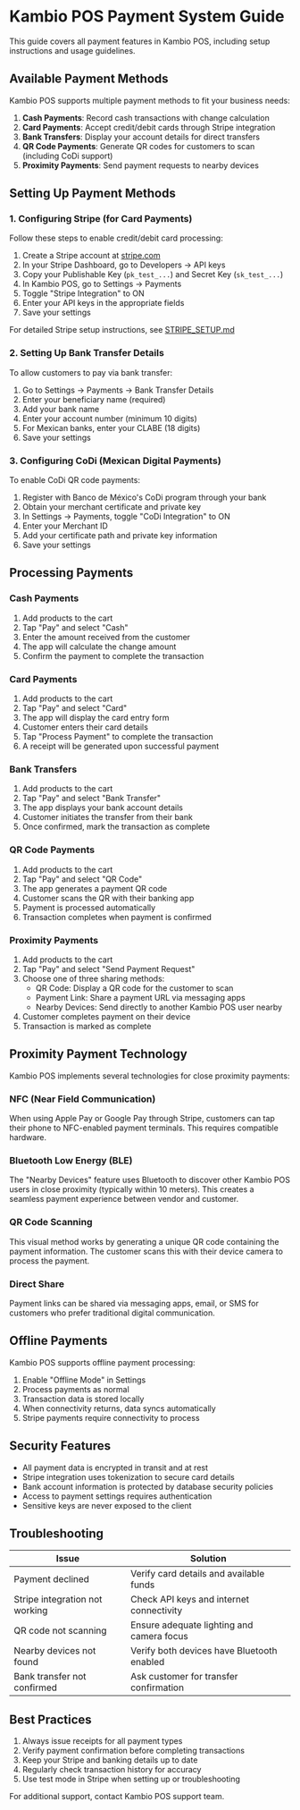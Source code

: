# Kambio POS Payment System Guide

This guide covers all payment features in Kambio POS, including setup instructions and usage guidelines.

## Available Payment Methods

Kambio POS supports multiple payment methods to fit your business needs:

1. **Cash Payments**: Record cash transactions with change calculation
2. **Card Payments**: Accept credit/debit cards through Stripe integration
3. **Bank Transfers**: Display your account details for direct transfers
4. **QR Code Payments**: Generate QR codes for customers to scan (including CoDi support)
5. **Proximity Payments**: Send payment requests to nearby devices

## Setting Up Payment Methods

### 1. Configuring Stripe (for Card Payments)

Follow these steps to enable credit/debit card processing:

1. Create a Stripe account at [stripe.com](https://stripe.com)
2. In your Stripe Dashboard, go to Developers → API keys
3. Copy your Publishable Key (`pk_test_...`) and Secret Key (`sk_test_...`)
4. In Kambio POS, go to Settings → Payments
5. Toggle "Stripe Integration" to ON
6. Enter your API keys in the appropriate fields
7. Save your settings

For detailed Stripe setup instructions, see [STRIPE_SETUP.md](./STRIPE_SETUP.md)

### 2. Setting Up Bank Transfer Details

To allow customers to pay via bank transfer:

1. Go to Settings → Payments → Bank Transfer Details
2. Enter your beneficiary name (required)
3. Add your bank name
4. Enter your account number (minimum 10 digits)
5. For Mexican banks, enter your CLABE (18 digits)
6. Save your settings

### 3. Configuring CoDi (Mexican Digital Payments)

To enable CoDi QR code payments:

1. Register with Banco de México's CoDi program through your bank
2. Obtain your merchant certificate and private key
3. In Settings → Payments, toggle "CoDi Integration" to ON
4. Enter your Merchant ID
5. Add your certificate path and private key information
6. Save your settings

## Processing Payments

### Cash Payments

1. Add products to the cart
2. Tap "Pay" and select "Cash"
3. Enter the amount received from the customer
4. The app will calculate the change amount
5. Confirm the payment to complete the transaction

### Card Payments

1. Add products to the cart
2. Tap "Pay" and select "Card"
3. The app will display the card entry form
4. Customer enters their card details
5. Tap "Process Payment" to complete the transaction
6. A receipt will be generated upon successful payment

### Bank Transfers

1. Add products to the cart
2. Tap "Pay" and select "Bank Transfer"
3. The app displays your bank account details
4. Customer initiates the transfer from their bank
5. Once confirmed, mark the transaction as complete

### QR Code Payments

1. Add products to the cart
2. Tap "Pay" and select "QR Code"
3. The app generates a payment QR code
4. Customer scans the QR with their banking app
5. Payment is processed automatically
6. Transaction completes when payment is confirmed

### Proximity Payments

1. Add products to the cart
2. Tap "Pay" and select "Send Payment Request"
3. Choose one of three sharing methods:
   - QR Code: Display a QR code for the customer to scan
   - Payment Link: Share a payment URL via messaging apps
   - Nearby Devices: Send directly to another Kambio POS user nearby
4. Customer completes payment on their device
5. Transaction is marked as complete

## Proximity Payment Technology

Kambio POS implements several technologies for close proximity payments:

### NFC (Near Field Communication)

When using Apple Pay or Google Pay through Stripe, customers can tap their phone to NFC-enabled payment terminals. This requires compatible hardware.

### Bluetooth Low Energy (BLE)

The "Nearby Devices" feature uses Bluetooth to discover other Kambio POS users in close proximity (typically within 10 meters). This creates a seamless payment experience between vendor and customer.

### QR Code Scanning

This visual method works by generating a unique QR code containing the payment information. The customer scans this with their device camera to process the payment.

### Direct Share

Payment links can be shared via messaging apps, email, or SMS for customers who prefer traditional digital communication.

## Offline Payments

Kambio POS supports offline payment processing:

1. Enable "Offline Mode" in Settings
2. Process payments as normal
3. Transaction data is stored locally
4. When connectivity returns, data syncs automatically
5. Stripe payments require connectivity to process

## Security Features

- All payment data is encrypted in transit and at rest
- Stripe integration uses tokenization to secure card details
- Bank account information is protected by database security policies
- Access to payment settings requires authentication
- Sensitive keys are never exposed to the client

## Troubleshooting

| Issue | Solution |
|-------|----------|
| Payment declined | Verify card details and available funds |
| Stripe integration not working | Check API keys and internet connectivity |
| QR code not scanning | Ensure adequate lighting and camera focus |
| Nearby devices not found | Verify both devices have Bluetooth enabled |
| Bank transfer not confirmed | Ask customer for transfer confirmation |

## Best Practices

1. Always issue receipts for all payment types
2. Verify payment confirmation before completing transactions
3. Keep your Stripe and banking details up to date
4. Regularly check transaction history for accuracy
5. Use test mode in Stripe when setting up or troubleshooting

For additional support, contact Kambio POS support team.
